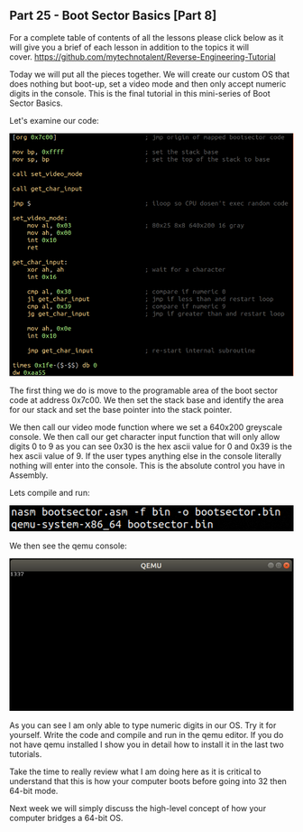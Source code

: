 ## Part 25 - Boot Sector Basics \[Part 8\]

For a complete table of contents of all the lessons please click below as it will give you a brief of each lesson in addition to the topics it will cover.&nbsp;https://github.com/mytechnotalent/Reverse-Engineering-Tutorial

Today we will put all the pieces together. We will create our custom OS that does nothing but boot-up, set a video mode and then only accept numeric digits in the console. This is the final tutorial in this mini-series of Boot Sector Basics.

Let's examine our code:

<div class="slate-resizable-image-embed slate-image-embed__resize-full-width"><img src="/imgs/1549024795636.jpg"/></div>

The first thing we do is move to the programable area of the boot sector code at address 0x7c00. We then set the stack base and identify the area for our stack and set the base pointer into the stack pointer.

We then call our video mode function where we set a 640x200 greyscale console. We then call our get character input function that will only allow digits 0 to 9 as you can see 0x30 is the hex ascii value for 0 and 0x39 is the hex ascii value of 9. If the user types anything else in the console literally nothing will enter into the console. This is the absolute control you have in Assembly.

Lets compile and run:

<div class="slate-resizable-image-embed slate-image-embed__resize-middle"><img src="/imgs/1549025055903.jpg"/></div>

We then see the qemu console:

<div class="slate-resizable-image-embed slate-image-embed__resize-full-width"><img src="/imgs/1549025085922.jpg"/></div>

As you can see I am only able to type numeric digits in our OS. Try it for yourself. Write the code and compile and run in the qemu editor. If you do not have qemu installed I show you in detail how to install it in the last two tutorials.

Take the time to really review what I am doing here as it is critical to understand that this is how your computer boots before going into 32 then 64-bit mode.

Next week we will simply discuss the high-level concept of how your computer bridges a 64-bit OS.